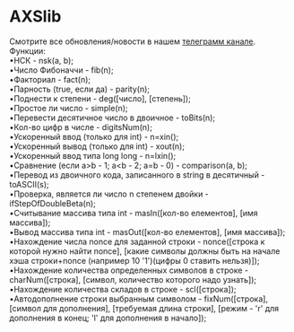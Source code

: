 # AXSlib
Смотрите все обновления/новости в нашем [телеграмм канале](https://t.me/axslib).<br/>
Функции:<br/>
•НСК - nsk(a, b);<br/>
•Число Фибоначчи - fib(n);<br/>
•Факториал - fact(n);<br/>
•Парность (true, если да) - parity(n);<br/>
•Поднести к степени - deg([число], [степень]);<br/>
•Простое ли число - simple(n);<br/>
•Перевести десятичное число в двоичное - toBits(n);<br/>
•Кол-во цифр в числе - digitsNum(n);<br/>
•Ускоренный ввод (только для int) - n=xin();<br/>
•Ускоренный вывод (только для int) - xout(n);<br/>
•Ускоренный ввод типа long long - n=lxin();<br/>
•Сравнение (если a>b - 1; a<b - 2; a=b - 0) - comparison(a, b);<br/>
•Перевод из двоичного кода, записанного в string в десятичный - toASCII(s);<br/>
•Проверка, является ли число n степенем двойки - ifStepOfDoubleBeta(n);<br/>
•Считывание массива типа int - masIn([кол-во елементов], [имя массива]);<br/>
•Вывод массива типа int - masOut([кол-во елементов], [имя массива]);<br/>
•Нахождение числа nonce для заданной строки - nonce([строка к которой нужно найти nonce], [какие символы должны быть на начале хэша строки+nonce (например 10 '1')(цифры 0 ставить нельзя)]);<br/>
•Нахождение количества определенных символов в строке - charNum([строка], [символ, количество которого надо узнать]);<br/>
•Нахождение количества складов в строке - scl([строка]);<br/>
•Автодополнение строки выбранным символом - fixNum([строка], [символ для дополнения], [требуемая длина строки], [режим - 'r' для дополнения в конец; 'l' для дополнения в начало]);<br/>
